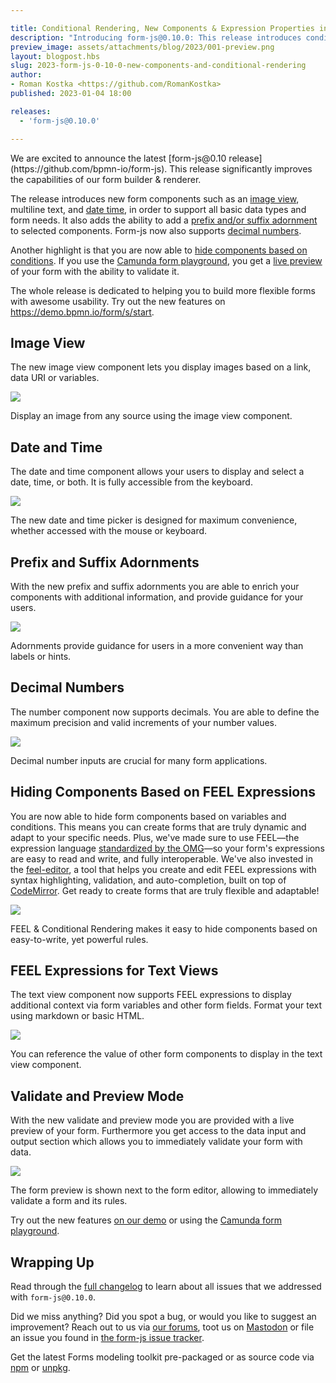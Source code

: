 ```yaml
---

title: Conditional Rendering, New Components & Expression Properties in form-js
description: "Introducing form-js@0.10.0: This release introduces conditional rendering, new form components & FEEL expression properties."
preview_image: assets/attachments/blog/2023/001-preview.png
layout: blogpost.hbs
slug: 2023-form-js-0-10-0-new-components-and-conditional-rendering
author:
- Roman Kostka <https://github.com/RomanKostka>
published: 2023-01-04 18:00

releases:
  - 'form-js@0.10.0'

---
```


<p class="introduction">
  We are excited to announce the latest [form-js@0.10 release](https://github.com/bpmn-io/form-js). 
  This release significantly improves the capabilities of our form builder & renderer.
</p>

<!-- continue -->


The release introduces new form components such as an [image view](#image-view), multiline text, and [date time](#date-and-time), in order to support all basic data types and form needs. 
It also adds the ability to add a [prefix and/or suffix adornment](#prefix-and-suffix-adornments) to selected components.
Form-js now also supports [decimal numbers](#decimal-numbers).

Another highlight is that you are now able to [hide components based on conditions](#hiding-components-based-on-feel-expressions). If you use the [Camunda form playground](https://github.com/camunda/form-playground), you get a [live preview](#validate-and-preview-mode) of your form with the ability to validate it.

The whole release is dedicated to helping you to build more flexible forms with awesome usability.
Try out the new features on https://demo.bpmn.io/form/s/start.

## Image View

The new image view component lets you display images based on a link, data URI or variables.

<div class="figure full-size">
  <a href="https://demo.bpmn.io/form">
    <img src="{{ assets }}/attachments/blog/2023/001-image-view.gif">
  </a>

  <p class="caption">
    Display an image from any source using the image view component.
  </p>
</div>

## Date and Time

The date and time component allows your users to display and select a date, time, or both. It is fully accessible from the keyboard.

<div class="figure full-size">
  <a href="https://demo.bpmn.io/form">
    <img src="{{ assets }}/attachments/blog/2023/001-date-time.gif">
  </a>

  <p class="caption">
    The new date and time picker is designed for maximum convenience, whether accessed with the mouse or keyboard.
  </p>
</div>

## Prefix and Suffix Adornments

With the new prefix and suffix adornments you are able to enrich your components with additional information, and provide guidance for your users.

<div class="figure full-size">
  <a href="https://demo.bpmn.io/form">
    <img src="{{ assets }}/attachments/blog/2023/001-adornments.gif">
  </a>

  <p class="caption">
    Adornments provide guidance for users in a more convenient way than labels or hints.
  </p>
</div>

## Decimal Numbers

The number component now supports decimals. You are able to define the maximum precision and valid increments of your number values.

<div class="figure full-size">
  <a href="https://demo.bpmn.io/form">
    <img src="{{ assets }}/attachments/blog/2023/001-decimals.gif">
  </a>

  <p class="caption">
    Decimal number inputs are crucial for many form applications.
  </p>
</div>

## Hiding Components Based on FEEL Expressions

You are now able to hide form components based on variables and conditions. This means you can create forms that are truly dynamic and adapt to your specific needs. Plus, we've made sure to use FEEL—the expression language [standardized by the OMG](http://www.omg.org/spec/DMN/)—so your form's expressions are easy to read and write, and fully interoperable. We've also invested in the [feel-editor](https://github.com/bpmn-io/feel-editor), a tool that helps you create and edit FEEL expressions with syntax highlighting, validation, and auto-completion, built on top of [CodeMirror](https://codemirror.net/). Get ready to create forms that are truly flexible and adaptable!

<div class="figure full-size">
  <a href="https://demo.bpmn.io/form">
    <img src="{{ assets }}/attachments/blog/2023/001-conditional-rendering.gif">
  </a>

  <p class="caption">
    FEEL & Conditional Rendering makes it easy to hide components based on easy-to-write, yet powerful rules.
  </p>
</div>

## FEEL Expressions for Text Views

The text view component now supports FEEL expressions to display additional context via form variables and other form fields. Format your text using markdown or basic HTML.

<div class="figure full-size">
  <a href="https://demo.bpmn.io/form">
    <img src="{{ assets }}/attachments/blog/2023/001-text-view.gif">
  </a>

  <p class="caption">
    You can reference the value of other form components to display in the text view component.
  </p>
</div>

## Validate and Preview Mode 

With the new validate and preview mode you are provided with a live preview of your form. Furthermore you get access to the data input and output section which allows you to immediately validate your form with data.

<div class="figure full-size">
  <a href="https://demo.bpmn.io/form">
    <img src="{{ assets }}/attachments/blog/2023/001-playground.gif">
  </a>

  <p class="caption">
    The form preview is shown next to the form editor, allowing to immediately validate a form and its rules.
  </p>
</div>

Try out the new features [on our demo](https://demo.bpmn.io/form) or using the [Camunda form playground](https://github.com/camunda/form-playground).

## Wrapping Up

Read through the [full changelog](https://github.com/bpmn-io/form-js/blob/master/packages/form-js/CHANGELOG.md#0100) to learn about all issues that we addressed with `form-js@0.10.0`.

Did we miss anything? Did you spot a bug, or would you like to suggest an improvement? Reach out to us via [our forums](https://forum.bpmn.io/), toot us on [Mastodon](https://fosstodon.org/@bpmn_io) or file an issue you found in [the form-js issue tracker](https://github.com/bpmn-io/form-js/issues).

Get the latest Forms modeling toolkit pre-packaged or as source code via [npm](https://www.npmjs.com/package/@bpmn-io/form-js) or [unpkg](https://unpkg.com/@bpmn-io/form-js).